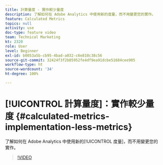 ```yaml
---
title: 計算量度 - 實作較少量度
description: 了解如何在 Adobe Analytics 中使用新的度量，而不用變更您的實作。
feature: Calculated Metrics
topics: null
activity: use
doc-type: feature video
team: Technical Marketing
kt: 2320
role: User
level: Beginner
exl-id: b0053a5b-cb95-4bad-a032-c6e810c38c56
source-git-commit: 32424f3f2b05952fe4df9ea91dcbe51684cee905
workflow-type: ht
source-wordcount: '34'
ht-degree: 100%

---
```


# [!UICONTROL 計算量度]：實作較少量度 {#calculated-metrics-implementation-less-metrics}

了解如何在 Adobe Analytics 中使用新的[!UICONTROL 度量]，而不用變更您的實作。

>[!VIDEO](https://video.tv.adobe.com/v/25407/?quality=12)
